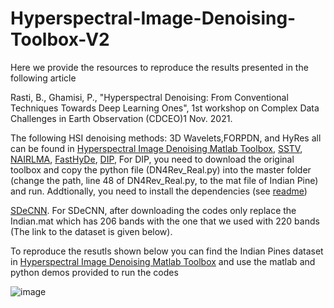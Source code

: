 # Hyperspectral-Image-Denoising-Toolbox-V2

Here we provide the resources to reproduce the results presented in the following article

Rasti, B., Ghamisi, P., "Hyperspectral Denoising: From Conventional Techniques Towards Deep Learning Ones", 
1st workshop on Complex Data Challenges in Earth Observation (CDCEO)1 Nov. 2021.

The following HSI denoising methods: 3D Wavelets,FORPDN, and HyRes all can be found in
[Hyperspectral Image Denoising Matlab Toolbox](https://www.researchgate.net/publication/328027880_Hyperspectral_Image_Denoising_Matlab_Toolbox),
[SSTV](https://www.mathworks.com/matlabcentral/fileexchange/49145-mixed-noise-reduction),
[NAIRLMA](https://sites.google.com/site/rshewei/home),
[FastHyDe](https://github.com/LinaZhuang/FastHyDe_FastHyIn),
[DIP](https://github.com/DmitryUlyanov/deep-image-prior), For DIP, you need to download the original toolbox and copy the python file (DN4Rev_Real.py) into the master folder (change the path, line 48 of DN4Rev_Real.py, to the mat file of Indian Pine) and run. Addtionally, you need to install the dependencies (see [readme](https://github.com/DmitryUlyanov/deep-image-prior)) 

[SDeCNN](https://github.com/mhaut/HSI-SDeCNN). For SDeCNN, after downloading the codes only replace the Indian.mat which has 206 bands with the one that we used with 220 bands (The link to the dataset is given below).

To reproduce the resutls shown below you can find the Indian Pines dataset in [Hyperspectral Image Denoising Matlab Toolbox](https://www.researchgate.net/publication/328027880_Hyperspectral_Image_Denoising_Matlab_Toolbox) and use the matlab and python demos provided to run the codes

![image](https://user-images.githubusercontent.com/61419984/125260332-88d38200-e300-11eb-90a6-90f2285135aa.png)

